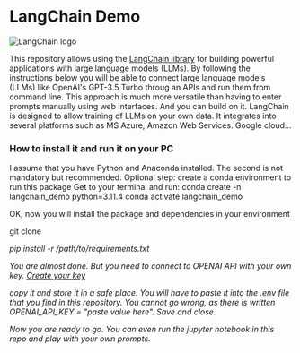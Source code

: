 # LangChain Demo
![LangChain logo](https://images.app.goo.gl/LH3snUwHdFDiuA5y5)

This repository allows using the [LangChain library](https://python.langchain.com/docs/get_started/introduction) for building powerful applications with large language models (LLMs). By following the instructions below you will be able to connect large language models (LLMs) like OpenAI's GPT-3.5 Turbo throug an APIs and run them from command line.
This approach is much more versatile than having to enter prompts manually using web interfaces. 
And you can build on it. LangChain is designed to allow training of LLMs on your own data. It integrates into several platforms such as MS Azure, Amazon Web Services. Google cloud...

### How to install it and run it on your PC

I assume that you have Python and Anaconda installed. The second is not mandatory but recommended.
Optional step: create a conda environment to run this package
Get to your terminal and run:
conda create -n langchain_demo python=3.11.4
conda activate langchain_demo

OK, now you will install the package and dependencies in your environment

git clone <address of this package on github>
pip install -r /path/to/requirements.txt

You are almost done. But you need to connect to OPENAI API with your own key.
[Create your key](https://www.howtogeek.com/885918/how-to-get-an-openai-api-key/)

copy it and store it in a safe place. 
You will have to paste it into the .env file that you find in this repository.
You cannot go wrong, as there is written OPENAI_API_KEY = "paste value here".
Save and close.

Now you are ready to go. You can even run the jupyter notebook in this repo and play with your own prompts.

